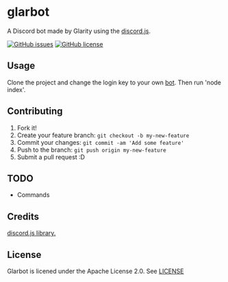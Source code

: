 # glarbot
A Discord bot made by Glarity using the [discord.js](https://discord.js.org).

[![GitHub issues](https://img.shields.io/github/issues/Glarity/glarbot.svg)](https://github.com/Glarity/glarbot/issues)
[![GitHub license](https://img.shields.io/badge/license-Apache%202-blue.svg)](https://raw.githubusercontent.com/Glarity/glarbot/master/LICENSE)

## Usage

Clone the project and change the login key to your own [bot](https://discordapp.com/developers/applications/me). Then run 'node index'.

## Contributing

1. Fork it!
2. Create your feature branch: `git checkout -b my-new-feature`
3. Commit your changes: `git commit -am 'Add some feature'`
4. Push to the branch: `git push origin my-new-feature`
5. Submit a pull request :D

## TODO

* Commands

## Credits

[discord.js library.](https://discord.js.org)

## License

Glarbot is licened under the Apache License 2.0. See [LICENSE](https://github.com/Glarity/glarbot/blob/master/LICENSEE)
